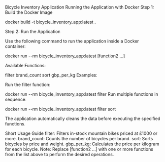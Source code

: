 Bicycle Inventory Application
Running the Application with Docker
Step 1: Build the Docker Image

docker build -t bicycle_inventory_app:latest .

Step 2: Run the Application

Use the following command to run the application inside a Docker container:

docker run --rm bicycle_inventory_app:latest <function1> [function2 ...]

Available Functions:

filter
brand_count
sort
gbp_per_kg
Examples:

Run the filter function:

docker run --rm bicycle_inventory_app:latest filter
Run multiple functions in sequence:

docker run --rm bicycle_inventory_app:latest filter sort

The application automatically cleans the data before executing the specified functions.

Short Usage Guide
filter: Filters in-stock mountain bikes priced at £1000 or more.
brand_count: Counts the number of bicycles per brand.
sort: Sorts bicycles by price and weight.
gbp_per_kg: Calculates the price per kilogram for each bicycle.
Note: Replace <function1> [function2 ...] with one or more functions from the list above to perform the desired operations.